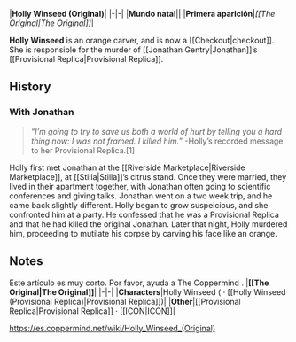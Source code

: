 |**Holly Winseed (Original)**|
|-|-|
|**Mundo natal**||
|**Primera aparición**|*[[The Original\|The Original]]*|

**Holly Winseed** is an orange carver, and is now a [[Checkout\|checkout]]. She is responsible for the murder of [[Jonathan Gentry\|Jonathan]]’s [[Provisional Replica\|Provisional Replica]].


## History
### With Jonathan
>“*I’m going to try to save us both a world of hurt by telling you a hard thing now: I was not framed. I killed him.*”
\-Holly’s recorded message to her Provisional Replica.[1]


Holly first met Jonathan at the [[Riverside Marketplace\|Riverside Marketplace]], at [[Stilla\|Stilla]]’s citrus stand. Once they were married, they lived in their apartment together, with Jonathan often going to scientific conferences and giving talks. Jonathan went on a two week trip, and he came back slightly different. Holly began to grow suspeicious, and she confronted him at a party. He confessed that he was a Provisional Replica and that he had killed the original Jonathan. Later that night, Holly murdered him, proceeding to mutilate his corpse by carving his face like an orange.

## Notes

Este artículo es muy corto. Por favor, ayuda a The Coppermind .
|**[[The Original\|The Original]]**|
|-|-|
|**Characters**|Holly Winseed ( · [[Holly Winseed (Provisional Replica)\|Provisional Replica]])|
|**Other**|[[Provisional Replica\|Provisional Replica]] · [[ICON\|ICON]]|



https://es.coppermind.net/wiki/Holly_Winseed_(Original)